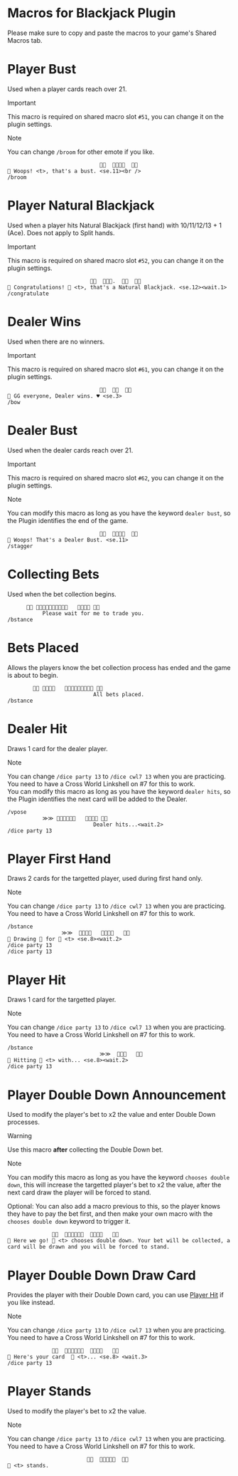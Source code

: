 # Macros for Blackjack Plugin

Please make sure to copy and paste the macros to your game's Shared Macros tab.

# **Player Bust**  
Used when a player cards reach over 21. 

> [!IMPORTANT]
> This macro is required on shared macro slot `#51`, you can change it on the plugin settings.

> [!NOTE]
> You can change `/broom` for other emote if you like.
```
                             ≫≫    ≪≪
 Woops! <t>, that's a bust. <se.11><br />
/broom
```

# **Player Natural Blackjack**  
Used when a player hits Natural Blackjack (first hand) with 10/11/12/13 + 1 (Ace). Does not apply to Split hands.

> [!IMPORTANT]
> This macro is required on shared macro slot `#52`, you can change it on the plugin settings.

```
                          ≫≫  .    ≪≪
 Congratulations!  <t>, that's a Natural Blackjack. <se.12><wait.1>
/congratulate
```

# **Dealer Wins**  
Used when there are no winners.

> [!IMPORTANT]
> This macro is required on shared macro slot `#61`, you can change it on the plugin settings.

```
                             ≫≫    ≪≪
 GG everyone, Dealer wins. ♥ <se.3>
/bow
```

# **Dealer Bust**  
Used when the dealer cards reach over 21.

> [!IMPORTANT]
> This macro is required on shared macro slot `#62`, you can change it on the plugin settings.

> [!NOTE]
> You can modify this macro as long as you have the keyword `dealer bust`, so the Plugin identifies the end of the game.
```
                             ≫≫    ≪≪
 Woops! That's a Dealer Bust. <se.11>
/stagger
```

# **Collecting Bets**  
Used when the bet collection begins.

```
      ≫≫     ≪≪
           Please wait for me to trade you.
/bstance
```

# **Bets Placed**  
Allows the players know the bet collection process has ended and the game is about to begin.

```
        ≫≫     ≪≪
                           All bets placed.
/bstance
```


# **Dealer Hit**  
Draws 1 card for the dealer player.

> [!NOTE]
> You can change `/dice party 13` to `/dice cwl7 13` when you are practicing. You need to have a Cross World Linkshell on #7 for this to work.  
> You can modify this macro as long as you have the keyword `dealer hits`, so the Plugin identifies the next card will be added to the Dealer.
```
/vpose
           ≫≫     ≪≪
                           Dealer hits...<wait.2>
/dice party 13
```


# **Player First Hand**  
Draws 2 cards for the targetted player, used during first hand only.

> [!NOTE]
> You can change `/dice party 13` to `/dice cwl7 13` when you are practicing. You need to have a Cross World Linkshell on #7 for this to work.
```
/bstance
                 ≫≫        ≪≪
 Drawing  for  <t> <se.8><wait.2>
/dice party 13
/dice party 13
```

# **Player Hit**  
Draws 1 card for the targetted player.

> [!NOTE]
> You can change `/dice party 13` to `/dice cwl7 13` when you are practicing. You need to have a Cross World Linkshell on #7 for this to work.
```
/bstance
                             ≫≫     ≪≪
 Hitting  <t> with... <se.8><wait.2>
/dice party 13
```


# **Player Double Down Announcement**  
Used to modify the player's bet to x2 the value and enter Double Down processes.

> [!Warning]
> Use this macro **after** collecting the Double Down bet.

> [!NOTE] 
> You can modify this macro as long as you have the keyword `chooses double down`, this will increase the targetted player's bet to x2 the value, after the next card draw the player will be forced to stand.
>  
> Optional: You can also add a macro previous to this, so the player knows they have to pay the bet first, and then make your own macro with the `chooses double down` keyword to trigger it.
```
              ≫≫       ≪≪
 Here we go!  <t> chooses double down. Your bet will be collected, a card will be drawn and you will be forced to stand.
```


# **Player Double Down Draw Card**  
Provides the player with their Double Down card, you can use [Player Hit](#player-hit) if you like instead.

> [!NOTE] 
> You can change `/dice party 13` to `/dice cwl7 13` when you are practicing. You need to have a Cross World Linkshell on #7 for this to work.
```
              ≫≫       ≪≪
 Here's your card   <t>... <se.8> <wait.3>
/dice party 13
```



# **Player Stands**  
Used to modify the player's bet to x2 the value.

> [!NOTE] 
> You can change `/dice party 13` to `/dice cwl7 13` when you are practicing. You need to have a Cross World Linkshell on #7 for this to work.
```
                         ≫≫    ≪≪
 <t> stands.
```
